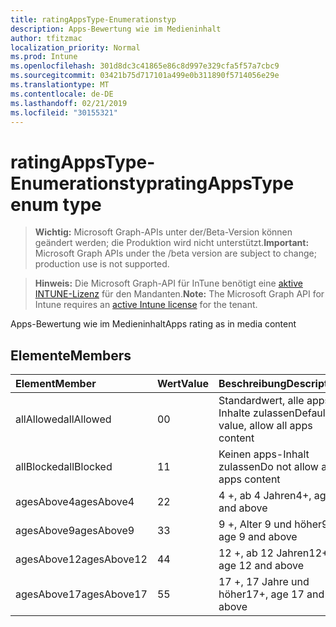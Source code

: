 ```yaml
---
title: ratingAppsType-Enumerationstyp
description: Apps-Bewertung wie im Medieninhalt
author: tfitzmac
localization_priority: Normal
ms.prod: Intune
ms.openlocfilehash: 301d8dc3c41865e86c8d997e329cfa5f57a7cbc9
ms.sourcegitcommit: 03421b75d717101a499e0b311890f5714056e29e
ms.translationtype: MT
ms.contentlocale: de-DE
ms.lasthandoff: 02/21/2019
ms.locfileid: "30155321"
---
```

# <a name="ratingappstype-enum-type"></a><span data-ttu-id="f58e2-103">ratingAppsType-Enumerationstyp</span><span class="sxs-lookup"><span data-stu-id="f58e2-103">ratingAppsType enum type</span></span>

> <span data-ttu-id="f58e2-104">**Wichtig:** Microsoft Graph-APIs unter der/Beta-Version können geändert werden; die Produktion wird nicht unterstützt.</span><span class="sxs-lookup"><span data-stu-id="f58e2-104">**Important:** Microsoft Graph APIs under the /beta version are subject to change; production use is not supported.</span></span>

> <span data-ttu-id="f58e2-105">**Hinweis:** Die Microsoft Graph-API für InTune benötigt eine [aktive INTUNE-Lizenz](https://go.microsoft.com/fwlink/?linkid=839381) für den Mandanten.</span><span class="sxs-lookup"><span data-stu-id="f58e2-105">**Note:** The Microsoft Graph API for Intune requires an [active Intune license](https://go.microsoft.com/fwlink/?linkid=839381) for the tenant.</span></span>

<span data-ttu-id="f58e2-106">Apps-Bewertung wie im Medieninhalt</span><span class="sxs-lookup"><span data-stu-id="f58e2-106">Apps rating as in media content</span></span>

## <a name="members"></a><span data-ttu-id="f58e2-107">Elemente</span><span class="sxs-lookup"><span data-stu-id="f58e2-107">Members</span></span>
|<span data-ttu-id="f58e2-108">Element</span><span class="sxs-lookup"><span data-stu-id="f58e2-108">Member</span></span>|<span data-ttu-id="f58e2-109">Wert</span><span class="sxs-lookup"><span data-stu-id="f58e2-109">Value</span></span>|<span data-ttu-id="f58e2-110">Beschreibung</span><span class="sxs-lookup"><span data-stu-id="f58e2-110">Description</span></span>|
|:---|:---|:---|
|<span data-ttu-id="f58e2-111">allAllowed</span><span class="sxs-lookup"><span data-stu-id="f58e2-111">allAllowed</span></span>|<span data-ttu-id="f58e2-112">0</span><span class="sxs-lookup"><span data-stu-id="f58e2-112">0</span></span>|<span data-ttu-id="f58e2-113">Standardwert, alle apps-Inhalte zulassen</span><span class="sxs-lookup"><span data-stu-id="f58e2-113">Default value, allow all apps content</span></span>|
|<span data-ttu-id="f58e2-114">allBlocked</span><span class="sxs-lookup"><span data-stu-id="f58e2-114">allBlocked</span></span>|<span data-ttu-id="f58e2-115">1</span><span class="sxs-lookup"><span data-stu-id="f58e2-115">1</span></span>|<span data-ttu-id="f58e2-116">Keinen apps-Inhalt zulassen</span><span class="sxs-lookup"><span data-stu-id="f58e2-116">Do not allow any apps content</span></span>|
|<span data-ttu-id="f58e2-117">agesAbove4</span><span class="sxs-lookup"><span data-stu-id="f58e2-117">agesAbove4</span></span>|<span data-ttu-id="f58e2-118">2</span><span class="sxs-lookup"><span data-stu-id="f58e2-118">2</span></span>|<span data-ttu-id="f58e2-119">4 +, ab 4 Jahren</span><span class="sxs-lookup"><span data-stu-id="f58e2-119">4+, age 4 and above</span></span>|
|<span data-ttu-id="f58e2-120">agesAbove9</span><span class="sxs-lookup"><span data-stu-id="f58e2-120">agesAbove9</span></span>|<span data-ttu-id="f58e2-121">3</span><span class="sxs-lookup"><span data-stu-id="f58e2-121">3</span></span>|<span data-ttu-id="f58e2-122">9 +, Alter 9 und höher</span><span class="sxs-lookup"><span data-stu-id="f58e2-122">9+, age 9 and above</span></span>|
|<span data-ttu-id="f58e2-123">agesAbove12</span><span class="sxs-lookup"><span data-stu-id="f58e2-123">agesAbove12</span></span>|<span data-ttu-id="f58e2-124">4</span><span class="sxs-lookup"><span data-stu-id="f58e2-124">4</span></span>|<span data-ttu-id="f58e2-125">12 +, ab 12 Jahren</span><span class="sxs-lookup"><span data-stu-id="f58e2-125">12+, age 12 and above</span></span> |
|<span data-ttu-id="f58e2-126">agesAbove17</span><span class="sxs-lookup"><span data-stu-id="f58e2-126">agesAbove17</span></span>|<span data-ttu-id="f58e2-127">5</span><span class="sxs-lookup"><span data-stu-id="f58e2-127">5</span></span>|<span data-ttu-id="f58e2-128">17 +, 17 Jahre und höher</span><span class="sxs-lookup"><span data-stu-id="f58e2-128">17+, age 17 and above</span></span>|




